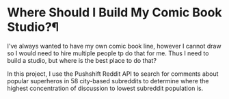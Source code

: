# Where Should I Build My Comic Book Studio?¶
I've always wanted to have my own comic book line, however I cannot draw so I would need to hire multiple people tp do that for me. Thus I need to build a studio, but where is the best place to do that?

In this project, I use the Pushshift Reddit API to search for comments about popular superheros in 58 city-based subreddits to determine where the highest concentration of discussion to lowest subreddit population is.
